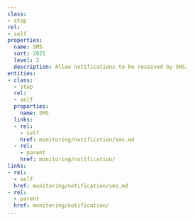 ```yaml
---
class:
- stop
rel:
- self
properties:
  name: SMS
  sort: 2021
  level: 2
  description: Allow notifications to be received by SMS.
entities:
- class:
  - stop
  rel:
  - self
  properties:
    name: SMS
  links:
  - rel:
    - self
    href: monitoring/notification/sms.md
  - rel:
    - parent
    href: monitoring/notification/
links:
- rel:
  - self
  href: monitoring/notification/sms.md
- rel:
  - parent
  href: monitoring/notification/
...
```


